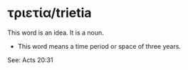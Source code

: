 # τριετία/trietia
This word is an idea. It is a noun.

* This word means a time period or space of three years.

See: Acts 20:31
